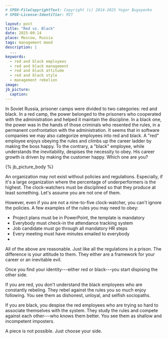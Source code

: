 ```yaml
---
# SPDX-FileCopyrightText: Copyright (c) 2014-2025 Yegor Bugayenko
# SPDX-License-Identifier: MIT

layout: post
title: "Red vs. Black"
date: 2025-09-14
place: Moscow, Russia
tags: management mood
description: |
  ...
keywords:
  - red and black employees
  - red and black management
  - red and black attitude
  - red and black style
  - management rebelion
image:
jb_picture:
  caption:
---
```


In Soviet Russia, prisoner camps were divided to two categories: red and black.
In a red camp, the power belonged to the prisoners who cooperated with the administration and helped it maintain the discipline.
In a black one, the power was in the hands of those criminals who resented the rules, in a permanent confrontation with the administration.
It seems that in software companies we may also categorize employees into red and black.
A "red" employee enjoys obeying the rules and climbs up the career ladder by making the boss happy.
To the contrary, a "black" employee, while understands the inevitability, despises the necessity to obey.
His career growth is driven by making the customer happy.
Which one are you?

<!--more-->

{% jb_picture_body %}

An organization may not exist without policies and regulations.
Especially, if it's a large organization where the percentage of underperformers is the highest.
The clock-watchers must be disciplined so that they produce at least something.
Let's assume you are not one of them.

However, even if you are not a nine-to-five clock-watcher, you can't ignore the policies.
A few examples of the rules you may need to obey:

* Project plans must be in PowerPoint, the template is mandatory
* Everybody must check-in the attendance tracking system
* Job candidate must go through all mandatory HR steps
* Every meeting must have minutes emailed to everybody
*

All of the above are reasonable.
Just like all the regulations in a prison.
The difference is your attitude to them.
They either are a framework for your career or an inevitable evil.

Once you find your identity---either red or black---you start dispising the other side.

If you are red, you don't understand the black employees who are constantly rebeling.
They rebel against the rules you so much enjoy following.
You see them as dishonest, unloyal, and selfish sociopaths.

If you are black, you despise the red employees who are trying so hard to associate themselves with the system.
They study the rules and compete against each other---who knows them better.
You see them as shallow and incompetent imposters.

A piece is not possible.
Just choose your side.
